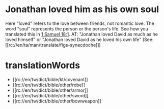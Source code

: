 # Jonathan loved him as his own soul

Here "loved" refers to the love between friends, not romantic love. The word "soul" represents the person or the person's life. See how you translated this in [1 Samuel 18:1](./01.md). AT: "Jonathan loved David as much as he loved himself" or "Jonathan loved David as he loved his own life" (See: [[rc://en/ta/man/translate/figs-synecdoche]])

# translationWords

* [[rc://en/tw/dict/bible/kt/covenant]]
* [[rc://en/tw/dict/bible/other/robe]]
* [[rc://en/tw/dict/bible/other/armor]]
* [[rc://en/tw/dict/bible/other/sword]]
* [[rc://en/tw/dict/bible/other/bowweapon]]
